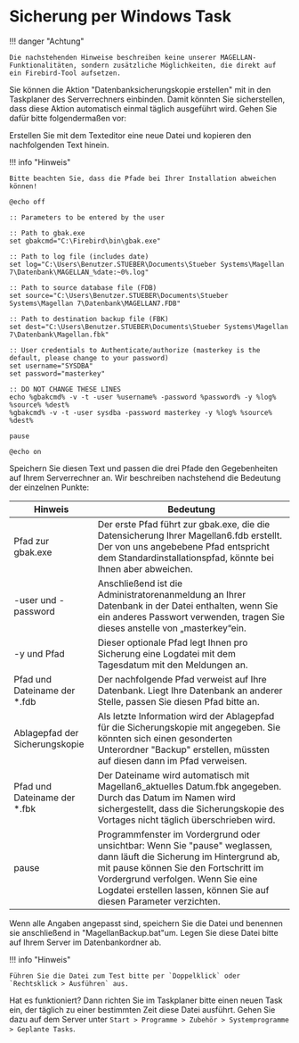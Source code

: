 # Sicherung per Windows Task

!!! danger "Achtung"

	Die nachstehenden Hinweise beschreiben keine unserer MAGELLAN-Funktionalitäten, sondern zusätzliche Möglichkeiten, die direkt auf ein Firebird-Tool aufsetzen.

Sie können die Aktion "Datenbanksicherungskopie erstellen" mit in den Taskplaner des Serverrechners einbinden. Damit könnten Sie sicherstellen, dass diese Aktion automatisch einmal täglich ausgeführt wird. Gehen Sie dafür bitte folgendermaßen vor:

Erstellen Sie mit dem Texteditor eine neue Datei und kopieren den nachfolgenden Text hinein.

!!! info "Hinweis"

	Bitte beachten Sie, dass die Pfade bei Ihrer Installation abweichen können!

```
@echo off

:: Parameters to be entered by the user

:: Path to gbak.exe
set gbakcmd="C:\Firebird\bin\gbak.exe"

:: Path to log file (includes date)
set log="C:\Users\Benutzer.STUEBER\Documents\Stueber Systems\Magellan 7\Datenbank\MAGELLAN_%date:~0%.log" 

:: Path to source database file (FDB)
set source="C:\Users\Benutzer.STUEBER\Documents\Stueber Systems\Magellan 7\Datenbank\MAGELLAN7.FDB"

:: Path to destination backup file (FBK)
set dest="C:\Users\Benutzer.STUEBER\Documents\Stueber Systems\Magellan 7\Datenbank\Magellan.fbk" 

:: User credentials to Authenticate/authorize (masterkey is the default, please change to your password)
set username="SYSDBA"
set password="masterkey"

:: DO NOT CHANGE THESE LINES
echo %gbakcmd% -v -t -user %username% -password %password% -y %log% %source% %dest%
%gbakcmd% -v -t -user sysdba -password masterkey -y %log% %source% %dest%

pause

@echo on
```

Speichern Sie diesen Text und passen die drei Pfade den Gegebenheiten auf Ihrem Serverrechner an. Wir beschreiben nachstehend die Bedeutung der einzelnen Punkte:

Hinweis    | Bedeutung
---------- | -------------
Pfad zur gbak.exe | Der erste Pfad führt zur gbak.exe, die die Datensicherung Ihrer Magellan6.fdb erstellt. Der von uns angebebene Pfad entspricht dem Standardinstallationspfad, könnte bei Ihnen aber abweichen.
 -user und -password | Anschließend ist die Administratorenanmeldung an Ihrer Datenbank in der Datei enthalten, wenn Sie ein anderes Passwort verwenden, tragen Sie dieses anstelle von „masterkey“ein. 
 -y und Pfad|Dieser optionale Pfad legt Ihnen pro Sicherung eine Logdatei mit dem Tagesdatum mit den Meldungen an. 
 Pfad und Dateiname der *.fdb |Der nachfolgende Pfad verweist auf Ihre Datenbank. Liegt Ihre Datenbank an anderer Stelle, passen Sie diesen Pfad bitte an.  
Ablagepfad der Sicherungskopie|Als letzte Information wird der Ablagepfad für die Sicherungskopie mit angegeben. Sie könnten sich einen gesonderten Unterordner "Backup" erstellen, müssten auf diesen dann im Pfad verweisen.
Pfad und Dateiname der *.fbk | Der Dateiname wird automatisch mit Magellan6_aktuelles Datum.fbk angegeben. Durch das Datum im Namen wird sichergestellt, dass die Sicherungskopie des Vortages nicht täglich überschrieben wird.
pause | Programmfenster im Vordergrund oder unsichtbar: Wenn Sie "pause" weglassen, dann läuft die Sicherung im Hintergrund ab, mit pause können Sie den Fortschritt im Vordergrund verfolgen. Wenn Sie eine Logdatei erstellen lassen, können Sie auf diesen Parameter verzichten.

Wenn alle Angaben angepasst sind, speichern Sie die Datei und benennen sie anschließend in "MagellanBackup.bat"um. Legen Sie diese Datei bitte auf Ihrem Server im Datenbankordner ab.

!!! info "Hinweis"

	Führen Sie die Datei zum Test bitte per `Doppelklick` oder `Rechtsklick > Ausführen` aus.

Hat es funktioniert? Dann richten Sie im Taskplaner bitte einen neuen Task ein, der täglich zu einer bestimmten Zeit diese Datei ausführt. Gehen Sie dazu auf dem Server unter `Start > Programme > Zubehör > Systemprogramme > Geplante Tasks`.
